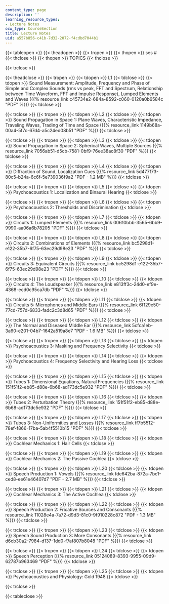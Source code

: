 ```yaml
---
content_type: page
description: ''
learning_resource_types:
- Lecture Notes
ocw_type: CourseSection
title: Lecture Notes
uid: a557b856-c41b-7d32-2072-f4cdbd7044b1
---
```


{{< tableopen >}}
{{< theadopen >}}
{{< tropen >}}
{{< thopen >}}
ses #
{{< thclose >}}
{{< thopen >}}
TOPICS
{{< thclose >}}

{{< trclose >}}

{{< theadclose >}}
{{< tropen >}}
{{< tdopen >}}
L1
{{< tdclose >}}
{{< tdopen >}}
Sound Measurement: Amplitude, Frequency and Phase of Simple and Complex Sounds (rms vs peak, FFT and Spectrum, Relationship between Time Waveform, FFT and Impulse Response), Lumped Elements and Waves ({{% resource_link c45734e2-684a-8592-c060-0120a0b6584c "PDF" %}})
{{< tdclose >}}

{{< trclose >}}
{{< tropen >}}
{{< tdopen >}}
L2
{{< tdclose >}}
{{< tdopen >}}
Sound Propagation in Space 1: Plane Waves, Characteristic Impedance, Traveling Waves, Trading of Time and Space ({{% resource_link 1149b68a-00a4-5f7c-67d4-a5c24ed08b51 "PDF" %}})
{{< tdclose >}}

{{< trclose >}}
{{< tropen >}}
{{< tdopen >}}
L3
{{< tdclose >}}
{{< tdopen >}}
Sound Propagation in Space 2: Spherical Waves, Multiple Sources ({{% resource_link 7056ab51-d5cb-7581-0bf9-76ee38ac8f30 "PDF" %}})
{{< tdclose >}}

{{< trclose >}}
{{< tropen >}}
{{< tdopen >}}
L4
{{< tdclose >}}
{{< tdopen >}}
Diffraction of Sound, Localization Cues ({{% resource_link 5d477f73-80c5-b24a-6c6f-5e739036f9a2 "PDF - 1.2 MB" %}})
{{< tdclose >}}

{{< trclose >}}
{{< tropen >}}
{{< tdopen >}}
L5
{{< tdclose >}}
{{< tdopen >}}
Psychoacoustics 1: Localization and Binaural Hearing
{{< tdclose >}}

{{< trclose >}}
{{< tropen >}}
{{< tdopen >}}
L6
{{< tdclose >}}
{{< tdopen >}}
Psychoacoustics 2: Thresholds and Discrimination
{{< tdclose >}}

{{< trclose >}}
{{< tropen >}}
{{< tdopen >}}
L7
{{< tdclose >}}
{{< tdopen >}}
Circuits 1: Lumped Elements ({{% resource_link 00610bbb-3565-6bb9-9990-aa06a6b78205 "PDF" %}})
{{< tdclose >}}

{{< trclose >}}
{{< tropen >}}
{{< tdopen >}}
L8
{{< tdclose >}}
{{< tdopen >}}
Circuits 2: Combinations of Elements ({{% resource_link bc5298d1-e122-35b7-6f75-63ec29d98e23 "PDF" %}})
{{< tdclose >}}

{{< trclose >}}
{{< tropen >}}
{{< tdopen >}}
L9
{{< tdclose >}}
{{< tdopen >}}
Circuits 3: Equivalent Circuits ({{% resource_link bc5298d1-e122-35b7-6f75-63ec29d98e23 "PDF" %}})
{{< tdclose >}}

{{< trclose >}}
{{< tropen >}}
{{< tdopen >}}
L10
{{< tdclose >}}
{{< tdopen >}}
Circuits 4: The Loudspeaker ({{% resource_link e813ff3c-24d0-ef9e-4368-ecd0c95ca7db "PDF" %}})
{{< tdclose >}}

{{< trclose >}}
{{< tropen >}}
{{< tdopen >}}
L11
{{< tdclose >}}
{{< tdopen >}}
Circuits 5: Microphones and Middle Ears ({{% resource_link 6f129e50-77cd-757d-6833-fadc2c3d8d65 "PDF" %}})
{{< tdclose >}}

{{< trclose >}}
{{< tropen >}}
{{< tdopen >}}
L12
{{< tdclose >}}
{{< tdopen >}}
The Normal and Diseased Middle Ear ({{% resource_link 5cfca1eb-3a60-e201-04b7-1642a519a8e7 "PDF - 1.6 MB" %}})
{{< tdclose >}}

{{< trclose >}}
{{< tropen >}}
{{< tdopen >}}
L13
{{< tdclose >}}
{{< tdopen >}}
Psychoacoustics 3: Masking and Frequency Selectivity
{{< tdclose >}}

{{< trclose >}}
{{< tropen >}}
{{< tdopen >}}
L14
{{< tdclose >}}
{{< tdopen >}}
Psychoacoustics 4: Frequency Selectivity and Hearing Loss
{{< tdclose >}}

{{< trclose >}}
{{< tropen >}}
{{< tdopen >}}
L15
{{< tdclose >}}
{{< tdopen >}}
Tubes 1: Dimensional Equations, Natural Frequencies ({{% resource_link 151f51f2-eb85-d88e-6b68-ad173dc5e932 "PDF" %}})
{{< tdclose >}}

{{< trclose >}}
{{< tropen >}}
{{< tdopen >}}
L16
{{< tdclose >}}
{{< tdopen >}}
Tubes 2: Perturbation Theory ({{% resource_link 151f51f2-eb85-d88e-6b68-ad173dc5e932 "PDF" %}})
{{< tdclose >}}

{{< trclose >}}
{{< tropen >}}
{{< tdopen >}}
L17
{{< tdclose >}}
{{< tdopen >}}
Tubes 3: Non-Uniformities and Losses ({{% resource_link ff7b5512-78ef-f866-17ba-5ab4f5510b15 "PDF" %}})
{{< tdclose >}}

{{< trclose >}}
{{< tropen >}}
{{< tdopen >}}
L18
{{< tdclose >}}
{{< tdopen >}}
Cochlear Mechanics 1: Hair Cells
{{< tdclose >}}

{{< trclose >}}
{{< tropen >}}
{{< tdopen >}}
L19
{{< tdclose >}}
{{< tdopen >}}
Cochlear Mechanics 2: The Passive Cochlea
{{< tdclose >}}

{{< trclose >}}
{{< tropen >}}
{{< tdopen >}}
L20
{{< tdclose >}}
{{< tdopen >}}
Speech Production 1: Vowels ({{% resource_link fde642ba-872a-7bc1-ced8-ee61e46407d7 "PDF - 2.7 MB" %}})
{{< tdclose >}}

{{< trclose >}}
{{< tropen >}}
{{< tdopen >}}
L21
{{< tdclose >}}
{{< tdopen >}}
Cochlear Mechanics 3: The Active Cochlea
{{< tdclose >}}

{{< trclose >}}
{{< tropen >}}
{{< tdopen >}}
L22
{{< tdclose >}}
{{< tdopen >}}
Speech Production 2: Fricative Sources and Consonants ({{% resource_link 11028e4a-7a72-d9d3-81c0-9f910228c872 "PDF - 1.3 MB" %}})
{{< tdclose >}}

{{< trclose >}}
{{< tropen >}}
{{< tdopen >}}
L23
{{< tdclose >}}
{{< tdopen >}}
Speech Sound Production 3: More Consonants ({{% resource_link d6cb30a2-7984-d137-1dd0-f7af807b8048 "PDF" %}})
{{< tdclose >}}

{{< trclose >}}
{{< tropen >}}
{{< tdopen >}}
L24
{{< tdclose >}}
{{< tdopen >}}
Speech Perception ({{% resource_link 05124089-8393-9955-09d9-62787b963469 "PDF" %}})
{{< tdclose >}}

{{< trclose >}}
{{< tropen >}}
{{< tdopen >}}
L25
{{< tdclose >}}
{{< tdopen >}}
Psychoacoustics and Physiology: Gold 1948
{{< tdclose >}}

{{< trclose >}}

{{< tableclose >}}